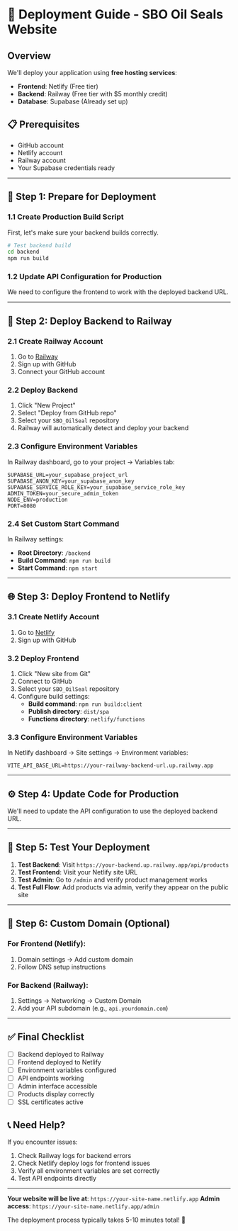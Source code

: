 # 🚀 Deployment Guide - SBO Oil Seals Website

## Overview
We'll deploy your application using **free hosting services**:
- **Frontend**: Netlify (Free tier)
- **Backend**: Railway (Free tier with $5 monthly credit)
- **Database**: Supabase (Already set up)

## 📋 Prerequisites
- GitHub account
- Netlify account
- Railway account
- Your Supabase credentials ready

---

## 🔧 Step 1: Prepare for Deployment

### 1.1 Create Production Build Script
First, let's make sure your backend builds correctly.

```bash
# Test backend build
cd backend
npm run build
```

### 1.2 Update API Configuration for Production
We need to configure the frontend to work with the deployed backend URL.

---

## 🚀 Step 2: Deploy Backend to Railway

### 2.1 Create Railway Account
1. Go to [Railway](https://railway.app)
2. Sign up with GitHub
3. Connect your GitHub account

### 2.2 Deploy Backend
1. Click "New Project"
2. Select "Deploy from GitHub repo"
3. Select your `SBO_OilSeal` repository
4. Railway will automatically detect and deploy your backend

### 2.3 Configure Environment Variables
In Railway dashboard, go to your project → Variables tab:
```
SUPABASE_URL=your_supabase_project_url
SUPABASE_ANON_KEY=your_supabase_anon_key
SUPABASE_SERVICE_ROLE_KEY=your_supabase_service_role_key
ADMIN_TOKEN=your_secure_admin_token
NODE_ENV=production
PORT=8080
```

### 2.4 Set Custom Start Command
In Railway settings:
- **Root Directory**: `/backend`  
- **Build Command**: `npm run build`
- **Start Command**: `npm start`

---

## 🌐 Step 3: Deploy Frontend to Netlify

### 3.1 Create Netlify Account
1. Go to [Netlify](https://netlify.app)
2. Sign up with GitHub

### 3.2 Deploy Frontend
1. Click "New site from Git"
2. Connect to GitHub
3. Select your `SBO_OilSeal` repository
4. Configure build settings:
   - **Build command**: `npm run build:client`
   - **Publish directory**: `dist/spa`
   - **Functions directory**: `netlify/functions`

### 3.3 Configure Environment Variables
In Netlify dashboard → Site settings → Environment variables:
```
VITE_API_BASE_URL=https://your-railway-backend-url.up.railway.app
```

---

## ⚙️ Step 4: Update Code for Production

We'll need to update the API configuration to use the deployed backend URL.

---

## 🧪 Step 5: Test Your Deployment

1. **Test Backend**: Visit `https://your-backend.up.railway.app/api/products`
2. **Test Frontend**: Visit your Netlify site URL
3. **Test Admin**: Go to `/admin` and verify product management works
4. **Test Full Flow**: Add products via admin, verify they appear on the public site

---

## 🔗 Step 6: Custom Domain (Optional)

### For Frontend (Netlify):
1. Domain settings → Add custom domain
2. Follow DNS setup instructions

### For Backend (Railway):
1. Settings → Networking → Custom Domain
2. Add your API subdomain (e.g., `api.yourdomain.com`)

---

## ✅ Final Checklist

- [ ] Backend deployed to Railway
- [ ] Frontend deployed to Netlify
- [ ] Environment variables configured
- [ ] API endpoints working
- [ ] Admin interface accessible
- [ ] Products display correctly
- [ ] SSL certificates active

## 📞 Need Help?

If you encounter issues:
1. Check Railway logs for backend errors
2. Check Netlify deploy logs for frontend issues
3. Verify all environment variables are set correctly
4. Test API endpoints directly

---

**Your website will be live at**: `https://your-site-name.netlify.app`
**Admin access**: `https://your-site-name.netlify.app/admin`

The deployment process typically takes 5-10 minutes total! 🎉

